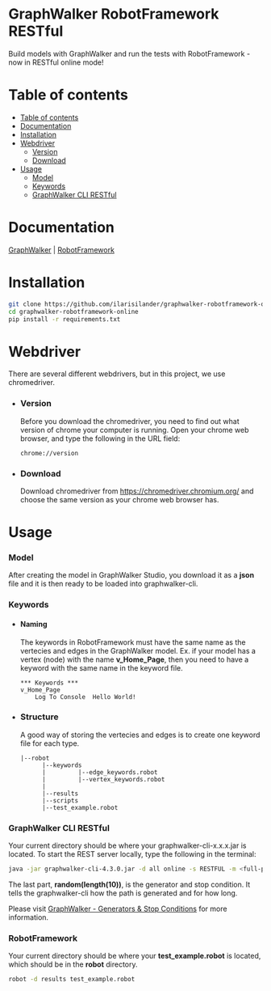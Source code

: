# GraphWalker RobotFramework RESTful
Build models with GraphWalker and run the tests with RobotFramework - now in RESTful online mode!

# Table of contents
<!--ts-->
   * [Table of contents](#table-of-contents)
   * [Documentation](#documentation)
   * [Installation](#installation)
   * [Webdriver](#webdriver)
      * [Version](#version)
      * [Download](#download)
   * [Usage](#usage)
      * [Model](#model)
      * [Keywords](#keywords)
      * [GraphWalker CLI RESTful](#graphwalker-cli-restful)
<!--te-->

# Documentation
[GraphWalker](https://github.com/GraphWalker/graphwalker-project/wiki) | 
[RobotFramework](https://robotframework.org/#documentation)

# Installation
```bash
git clone https://github.com/ilarisilander/graphwalker-robotframework-online.git
cd graphwalker-robotframework-online
pip install -r requirements.txt
```

# Webdriver
There are several different webdrivers, but in this project, we use chromedriver.

* ### Version
  Before you download the chromedriver, you need to find out what version of chrome your computer is running.
  Open your chrome web browser, and type the following in the URL field:
  ```
  chrome://version
  ```
  
* ### Download
  Download chromedriver from https://chromedriver.chromium.org/ and choose the same version as your chrome web browser has.

# Usage

### Model
After creating the model in GraphWalker Studio, you download it as a **json** file and it is then ready to be loaded into graphwalker-cli.

### Keywords
* #### Naming
  The keywords in RobotFramework must have the same name as the vertecies and edges in the GraphWalker model.
  Ex. if your model has a vertex (node) with the name **v_Home_Page**, then you need to have a keyword with the same name in the keyword file.
  ```robot
  *** Keywords ***
  v_Home_Page
      Log To Console  Hello World!
  ```
* ### Structure
  A good way of storing the vertecies and edges is to create one keyword file for each type.
  ```
  |--robot
        |--keywords
        |         |--edge_keywords.robot
        |         |--vertex_keywords.robot
        |
        |--results
        |--scripts
        |--test_example.robot
  ```

### GraphWalker CLI RESTful
Your current directory should be where your graphwalker-cli-x.x.x.jar is located. To start the REST server locally, type the following in the terminal:
```bash
java -jar graphwalker-cli-4.3.0.jar -d all online -s RESTFUL -m <full-path-to-json-model> "random(length(10))"
```
The last part, **random(length(10))**, is the generator and stop condition. It tells the graphwalker-cli how the path is generated and for how long.

Please visit [GraphWalker - Generators & Stop Conditions](https://github.com/GraphWalker/graphwalker-project/wiki/Generators-and-stop-conditions) for more information.

### RobotFramework
Your current directory should be where your **test_example.robot** is located, which should be in the **robot** directory.
```bash
robot -d results test_example.robot
```
